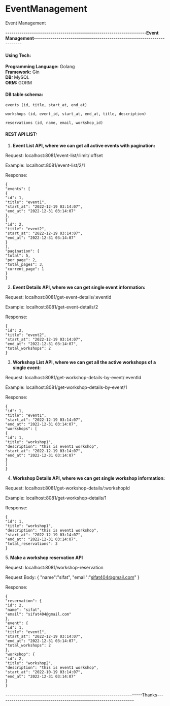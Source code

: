 # EventManagement
Event Management

---------------------------------------------------------------------<b>Event Management</b>------------------------------------------------------------------------

#### Using Tech:
<b> Programming Language:</b> Golang </br>
<b> Framework:</b> Gin </br>
<b>DB: </b> MySQL </br>
<b>ORM: </b> GORM </br>

####  DB table schema:
```
events (id, title, start_at, end_at)

workshops (id, event_id, start_at, end_at, title, description)

reservations (id, name, email, workshop_id)

```
#### REST API LIST:

1. <b> Event List API, where we can get all active events with pagination: </b>

Request:
localhost:8081/event-list/:limit/:offset

Example:
localhost:8081/event-list/2/1

Response:
```
{
"events": [
{
"id": 1,
"title": "event1",
"start_at": "2022-12-19 03:14:07",
"end_at": "2022-12-31 03:14:07"
},
{
"id": 2,
"title": "event2",
"start_at": "2022-12-19 03:14:07",
"end_at": "2022-12-31 03:14:07"
}
],
"pagination": {
"total": 5,
"per_page": 2,
"total_pages": 3,
"current_page": 1
}
}
```
2. <b> Event Details API, where we can get single event information: </b>

Request:
localhost:8081/get-event-details/:eventId

Example:
localhost:8081/get-event-details/2

Response:
```
{
"id": 2,
"title": "event2",
"start_at": "2022-12-19 03:14:07",
"end_at": "2022-12-31 03:14:07",
"total_workshops": 2
}
```


3. <b> Workshop List API, where we can get all the active workshops of a single event: </b>

Request:
localhost:8081/get-workshop-details-by-event/:eventId

Example:
localhost:8081/get-workshop-details-by-event/1

Response:
```
{
"id": 1,
"title": "event1",
"start_at": "2022-12-19 03:14:07",
"end_at": "2022-12-31 03:14:07",
"workshops": [
{
"id": 1,
"title": "workshop1",
"description": "this is event1 workshop",
"start_at": "2022-12-19 03:14:07",
"end_at": "2022-12-31 03:14:07"
}
]
}
```
4. <b> Workshop Details API, where we can get single workshop information: </b>

Request:
localhost:8081/get-workshop-details/:workshopId

Example:
localhost:8081/get-workshop-details/1

Response:
```
{
"id": 1,
"title": "workshop1",
"description": "this is event1 workshop",
"start_at": "2022-12-19 03:14:07",
"end_at": "2022-12-31 03:14:07",
"total_reservations": 3
}
```
5.<b> Make a workshop reservation API </b>

Request:
localhost:8081/workshop-reservation

Request Body:
{
"name":"sifat",
"email":"sifat404@gmail.com"
}

Response:
```
{
"reservation": {
"id": 2,
"name": "sifat",
"email": "sifat404@gmail.com"
},
"event": {
"id": 1,
"title": "event1",
"start_at": "2022-12-19 03:14:07",
"end_at": "2022-12-31 03:14:07",
"total_workshops": 2
},
"workshop": {
"id": 2,
"title": "workshop2",
"description": "this is event1 workshop",
"start_at": "2022-10-19 03:14:07",
"end_at": "2022-12-31 03:14:07"
}
}
```
-------------------------------------------------------------------Thanks------------------------------------------------------------------